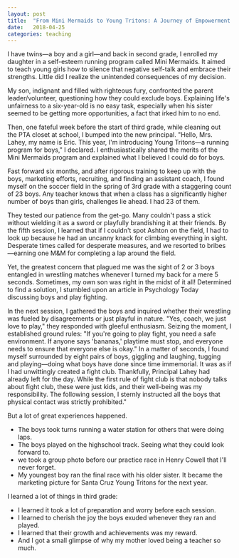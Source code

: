 ```yaml
---
layout: post
title:  "From Mini Mermaids to Young Tritons: A Journey of Empowerment and Wrestling Adventures"
date:   2018-04-25
categories: teaching
---
```

I have twins—a boy and a girl—and back in second grade, I enrolled my daughter in a self-esteem running program called Mini Mermaids. It aimed to teach young girls how to silence that negative self-talk and embrace their strengths. Little did I realize the unintended consequences of my decision.

My son, indignant and filled with righteous fury, confronted the parent leader/volunteer, questioning how they could exclude boys. Explaining life's unfairness to a six-year-old is no easy task, especially when his sister seemed to be getting more opportunities, a fact that irked him to no end.

Then, one fateful week before the start of third grade, while cleaning out the PTA closet at school, I bumped into the new principal. "Hello, Mrs. Lahey, my name is Eric. This year, I'm introducing Young Tritons—a running program for boys," I declared. I enthusiastically shared the merits of the Mini Mermaids program and explained what I believed I could do for boys.

Fast forward six months, and after rigorous training to keep up with the boys, marketing efforts, recruiting, and finding an assistant coach, I found myself on the soccer field in the spring of 3rd grade with a staggering count of 23 boys. Any teacher knows that when a class has a significantly higher number of boys than girls, challenges lie ahead. I had 23 of them.

They tested our patience from the get-go. Many couldn't pass a stick without wielding it as a sword or playfully brandishing it at their friends. By the fifth session, I learned that if I couldn't spot Ashton on the field, I had to look up because he had an uncanny knack for climbing everything in sight. Desperate times called for desperate measures, and we resorted to bribes—earning one M&M for completing a lap around the field.

Yet, the greatest concern that plagued me was the sight of 2 or 3 boys entangled in wrestling matches whenever I turned my back for a mere 5 seconds. Sometimes, my own son was right in the midst of it all! Determined to find a solution, I stumbled upon an article in Psychology Today discussing boys and play fighting.

In the next session, I gathered the boys and inquired whether their wrestling was fueled by disagreements or just playful in nature. "Yes, coach, we just love to play," they responded with gleeful enthusiasm. Seizing the moment, I established ground rules: "If you're going to play fight, you need a safe environment. If anyone says 'bananas,' playtime must stop, and everyone needs to ensure that everyone else is okay." In a matter of seconds, I found myself surrounded by eight pairs of boys, giggling and laughing, tugging and playing—doing what boys have done since time immemorial. It was as if I had unwittingly created a fight club. Thankfully, Principal Lahey had already left for the day. While the first rule of fight club is that nobody talks about fight club, these were just kids, and their well-being was my responsibility. The following session, I sternly instructed all the boys that physical contact was strictly prohibited."

But a lot of great experiences happened.
- The boys took turns running a water station for others that were doing laps.
- The boys played on the highschool track. Seeing what they could look forward to.
- we took a group photo before our practice race in Henry Cowell that I'll never forget.
- My youngest boy ran the final race with his older sister. It became the marketing picture for Santa Cruz Young Tritons for the next year.

I learned a lot of things in third grade:
- I learned it took a lot of preparation and worry before each session.
- I learned to cherish the joy the boys exuded whenever they ran and played.
- I learned that their growth and achievements was my reward.
- And I got a small glimpse of why my mother loved being a teacher so much.
